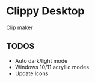 # Clippy Desktop

Clip maker

## TODOS

- Auto dark/light mode
- Windows 10/11 acryllic modes
- Update Icons
